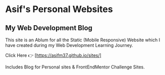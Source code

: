 # Asif's Personal Websites

## My Web Development Blog
This site is an Ablum for all the Static (Mobile Responsive) Website which I have created during my Web Development Learning Journey.

Click Here 👉 [https://asifm37.github.io/sites/]

  [https://asifm37.github.io/sites/]: https://asifm37.github.io/sites/ "Asif M | Web Development Blog - HTML, CSS & JS"
  
Includes Blog for Personal sites & FrontEndMentor Challenge Sites.
